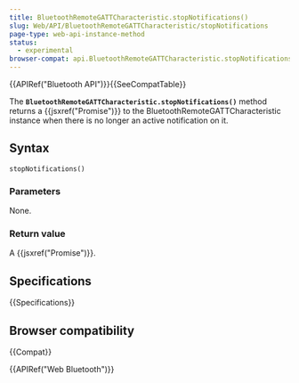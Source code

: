 ```yaml
---
title: BluetoothRemoteGATTCharacteristic.stopNotifications()
slug: Web/API/BluetoothRemoteGATTCharacteristic/stopNotifications
page-type: web-api-instance-method
status:
  - experimental
browser-compat: api.BluetoothRemoteGATTCharacteristic.stopNotifications
---
```


{{APIRef("Bluetooth API")}}{{SeeCompatTable}}

The **`BluetoothRemoteGATTCharacteristic.stopNotifications()`** method
returns a {{jsxref("Promise")}} to the BluetoothRemoteGATTCharacteristic instance when
there is no longer an active notification on it.

## Syntax

```js-nolint
stopNotifications()
```

### Parameters

None.

### Return value

A {{jsxref("Promise")}}.

## Specifications

{{Specifications}}

## Browser compatibility

{{Compat}}

{{APIRef("Web Bluetooth")}}
